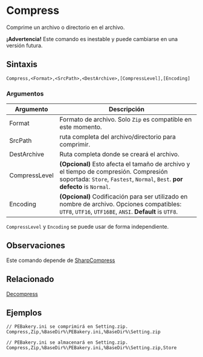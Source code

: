 # Compress

Comprime un archivo o directorio en el archivo.

**¡Advertencia!** Este comando es inestable y puede cambiarse en una versión futura.

## Sintaxis

```pebakery
Compress,<Format>,<SrcPath>,<DestArchive>,[CompressLevel],[Encoding]
```

### Argumentos

| Argumento | Descripción |
| --- | --- |
| Format | Formato de archivo. Solo `Zip` es compatible en este momento. |
| SrcPath | ruta completa del archivo/directorio para comprimir. |
| DestArchive | Ruta completa donde se creará el archivo. |
| CompressLevel | **(Opcional)** Esto afecta el tamaño de archivo y el tiempo de compresión. Compresión soportada: `Store`, `Fastest`, `Normal`, `Best`. **por defecto** is `Normal`. |
| Encoding | **(Opcional)** Codificación para ser utilizado en nombre de archivo. Opciones compatibles: `UTF8`, `UTF16`, `UTF16BE`, `ANSI`. **Default** is `UTF8`. |

`CompressLevel` y `Encoding` se puede usar de forma independiente.

## Observaciones

Este comando depende de [SharpCompress](https://github.com/adamhathcock/sharpcompress)

## Relacionado

[Decompress](./Decompress.md)

## Ejemplos

```pebakery
// PEBakery.ini se comprimirá en Setting.zip.
Compress,Zip,%BaseDir%\PEBakery.ini,%BaseDir%\Setting.zip
```

```pebakery
// PEBakery.ini se almacenará en Setting.zip.
Compress,Zip,%BaseDir%\PEBakery.ini,%BaseDir%\Setting.zip,Store
```
